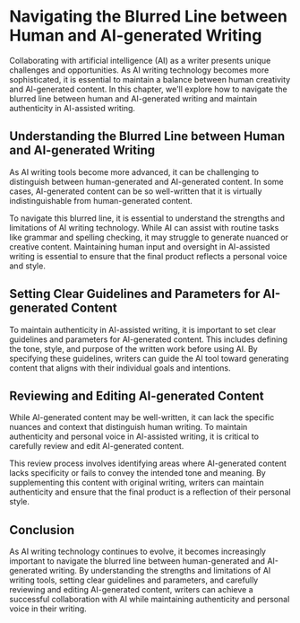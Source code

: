 Navigating the Blurred Line between Human and AI-generated Writing
==================================================================================================================

Collaborating with artificial intelligence (AI) as a writer presents unique challenges and opportunities. As AI writing technology becomes more sophisticated, it is essential to maintain a balance between human creativity and AI-generated content. In this chapter, we'll explore how to navigate the blurred line between human and AI-generated writing and maintain authenticity in AI-assisted writing.

Understanding the Blurred Line between Human and AI-generated Writing
---------------------------------------------------------------------

As AI writing tools become more advanced, it can be challenging to distinguish between human-generated and AI-generated content. In some cases, AI-generated content can be so well-written that it is virtually indistinguishable from human-generated content.

To navigate this blurred line, it is essential to understand the strengths and limitations of AI writing technology. While AI can assist with routine tasks like grammar and spelling checking, it may struggle to generate nuanced or creative content. Maintaining human input and oversight in AI-assisted writing is essential to ensure that the final product reflects a personal voice and style.

Setting Clear Guidelines and Parameters for AI-generated Content
----------------------------------------------------------------

To maintain authenticity in AI-assisted writing, it is important to set clear guidelines and parameters for AI-generated content. This includes defining the tone, style, and purpose of the written work before using AI. By specifying these guidelines, writers can guide the AI tool toward generating content that aligns with their individual goals and intentions.

Reviewing and Editing AI-generated Content
------------------------------------------

While AI-generated content may be well-written, it can lack the specific nuances and context that distinguish human writing. To maintain authenticity and personal voice in AI-assisted writing, it is critical to carefully review and edit AI-generated content.

This review process involves identifying areas where AI-generated content lacks specificity or fails to convey the intended tone and meaning. By supplementing this content with original writing, writers can maintain authenticity and ensure that the final product is a reflection of their personal style.

Conclusion
----------

As AI writing technology continues to evolve, it becomes increasingly important to navigate the blurred line between human-generated and AI-generated writing. By understanding the strengths and limitations of AI writing tools, setting clear guidelines and parameters, and carefully reviewing and editing AI-generated content, writers can achieve a successful collaboration with AI while maintaining authenticity and personal voice in their writing.

